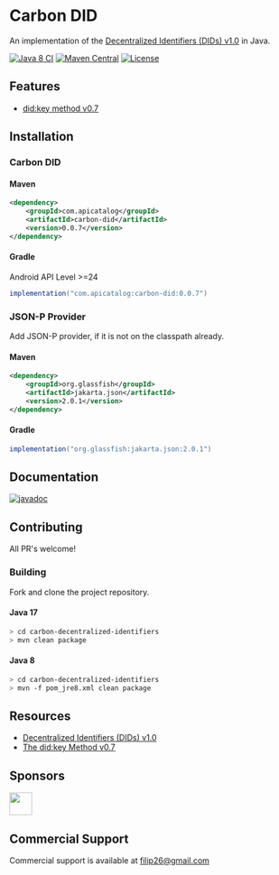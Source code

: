 # Carbon DID
An implementation of the [Decentralized Identifiers (DIDs) v1.0](https://www.w3.org/TR/did-core/) in Java.

[![Java 8 CI](https://github.com/filip26/carbon-decentralized-identifiers/actions/workflows/java8-build.yml/badge.svg)](https://github.com/filip26/carbon-decentralized-identifiers/actions/workflows/java8-build.yml)
[![Maven Central](https://img.shields.io/maven-central/v/com.apicatalog/carbon-did.svg?label=Maven%20Central)](https://search.maven.org/search?q=g:%22com.apicatalog%22%20AND%20a:%22carbon-did%22)
[![License](https://img.shields.io/badge/License-Apache%202.0-blue.svg)](https://opensource.org/licenses/Apache-2.0)


## Features

* [did:key method v0.7](https://w3c-ccg.github.io/did-method-key/)

## Installation

### Carbon DID

#### Maven

```xml
<dependency>
    <groupId>com.apicatalog</groupId>
    <artifactId>carbon-did</artifactId>
    <version>0.0.7</version>
</dependency>

```

#### Gradle 
Android API Level >=24

```gradle
implementation("com.apicatalog:carbon-did:0.0.7")
```


### JSON-P Provider

Add JSON-P provider, if it is not on the classpath already.

#### Maven

```xml
<dependency>
    <groupId>org.glassfish</groupId>
    <artifactId>jakarta.json</artifactId>
    <version>2.0.1</version>
</dependency>
```

#### Gradle

```gradle
implementation("org.glassfish:jakarta.json:2.0.1")
```


## Documentation

[![javadoc](https://javadoc.io/badge2/com.apicatalog/carbon-did/javadoc.svg)](https://javadoc.io/doc/com.apicatalog/carbon-did)


## Contributing

All PR's welcome!


### Building

Fork and clone the project repository.

#### Java 17
```bash
> cd carbon-decentralized-identifiers
> mvn clean package
```

#### Java 8
```bash
> cd carbon-decentralized-identifiers
> mvn -f pom_jre8.xml clean package
```

## Resources

* [Decentralized Identifiers (DIDs) v1.0](https://www.w3.org/TR/did-core/)
* [The did:key Method v0.7](https://w3c-ccg.github.io/did-method-key/)


## Sponsors

<a href="https://github.com/digitalbazaar">
  <img src="https://avatars.githubusercontent.com/u/167436?s=200&v=4" width="40" />
</a> 

## Commercial Support
Commercial support is available at filip26@gmail.com

